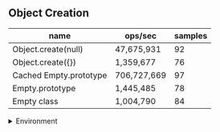 ## Object Creation

|name|ops/sec|samples|
|-|-|-|
|Object.create(null)|47,675,931|92|
|Object.create({})|1,359,677|76|
|Cached Empty.prototype|706,727,669|97|
|Empty.prototype|1,445,485|78|
|Empty class|1,004,790|84|


<details>
<summary>Environment</summary>

* __Machine:__ linux x64 | 2 vCPUs | 6.8GB Mem
* __Run:__ Wed Oct 25 2023 04:09:10 GMT+0000 (Coordinated Universal Time)
</details>

<!--
{"environment":{"platform":"linux","arch":"x64","cpus":2,"totalMemory":6.7597503662109375},"benchmarks":[{"name":"Object.create(null)","opsSec":47675930.79136651,"samples":6},{"name":"Object.create({})","opsSec":1359676.9052763954,"samples":3},{"name":"Cached Empty.prototype","opsSec":706727669.0419743,"samples":7},{"name":"Empty.prototype","opsSec":1445484.8108577689,"samples":3},{"name":"Empty class","opsSec":1004789.5263879414,"samples":3}]}-->
